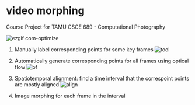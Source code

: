 # video morphing
Course Project for TAMU CSCE 689 - Computational Photography


![ezgif com-optimize](https://user-images.githubusercontent.com/5975007/90946959-aac9ca80-e3f7-11ea-86c4-f014ff9fbccf.gif)

1. Manually label corresponding points for some key frames
![tool](https://user-images.githubusercontent.com/5975007/90946854-ab159600-e3f6-11ea-9507-9217f9343a17.png)

2. Automatically generate corresponding points for all frames using optical flow
![of](https://user-images.githubusercontent.com/5975007/90946865-c7b1ce00-e3f6-11ea-9740-04b83887b878.png)

3. Spatiotemporal alignment: find a time interval that the correspoint points are mostly aligned
![align](https://user-images.githubusercontent.com/5975007/90947030-30e61100-e3f8-11ea-9b1c-e4af89c78377.jpg)

4. Image morphing for each frame in the interval
